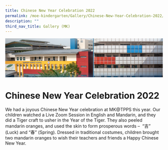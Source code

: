 ```yaml
---
title: Chinese New Year Celebration 2022
permalink: /moe-kindergarten/Gallery/Chinese-New-Year-Celebration-2022/
description: ""
third_nav_title: Gallery (MK)
---
```

![](/images/mk%20kindergarten.jpg)


Chinese New Year Celebration 2022
=================================

We had a joyous Chinese New Year celebration at MK@TPPS this year. Our children watched a Live Zoom Session in English and Mandarin, and they did a Tiger craft to usher in the Year of the Tiger. They also peeled mandarin oranges, and used the skin to form prosperous words –  “吉” (Luck) and “春” (Spring). Dressed in traditional costumes, children brought two mandarin oranges to wish their teachers and friends a Happy Chinese New Year.